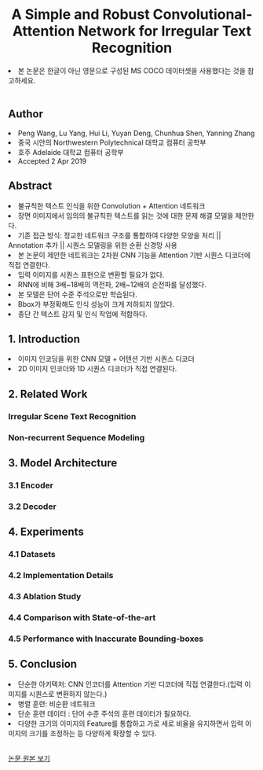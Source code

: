 <div align='center'>
    <h1> A Simple and Robust Convolutional-Attention Network for Irregular Text Recognition</h1>
</div>

<li>본 논문은 한글이 아닌 영문으로 구성된 MS COCO 데이터셋을 사용했다는 것을 참고하세요.</li>

<br>

<h2>Author</h2>
<li>Peng Wang, Lu Yang, Hui Li, Yuyan Deng, Chunhua Shen, Yanning Zhang</li>
<li>중국 시안의 Northwestern Polytechnical 대학교 컴퓨터 공학부</li>
<li>호주 Adelaide 대학교 컴퓨터 공학부</li>
<li>Accepted 2 Apr 2019</li>

<h2>Abstract</h2>
<li>불규칙한 텍스트 인식을 위한 Convolution + Attention 네트워크</li>
<li>장면 이미지에서 임의의 불규칙한 텍스트를 읽는 것에 대한 문제 해결 모델을 제안한다.</li>
<li>기존 접근 방식: 정교한 네트워크 구조를 통합하여 다양한 모양을 처리 || Annotation 추가 || 시퀀스 모델링을 위한 순환 신경망 사용</li>
<li>본 논문이 제안한 네트워크는 2차원 CNN 기능을 Attention 기반 시퀀스 디코더에 직접 연결한다.</li>
<li>입력 이미지를 시퀀스 표현으로 변환할 필요가 없다.</li>
<li>RNN에 비해 3배~18배의 역전파, 2배~12배의 순전파를 달성했다.</li>
<li>본 모델은 단어 수준 주석으로만 학습된다.</li>
<li>Bbox가 부정확해도 인식 성능이 크게 저하되지 않았다.</li>
<li>종단 간 텍스트 감지 및 인식 작업에 적합하다.</li>

<h2>1. Introduction</h2>
<li>이미지 인코딩을 위한 CNN 모델 + 어텐션 기반 시퀀스 디코더</li>
<li>2D 이미지 인코더와 1D 시퀀스 디코더가 직접 연결된다.</li>

<h2>2. Related Work</h2>
<h3>Irregular Scene Text Recognition</h3>
<h3>Non-recurrent Sequence Modeling</h3>

<h2>3. Model Architecture</h2>
<h3>3.1 Encoder</h3>
<h3>3.2 Decoder </h3>

<h2>4. Experiments</h2>
<h3>4.1 Datasets</h3>
<h3>4.2 Implementation Details</h3>
<h3>4.3 Ablation Study</h3>
<h3>4.4 Comparison with State-of-the-art</h3>
<h3>4.5 Performance with Inaccurate Bounding-boxes</h3>

<h2>5. Conclusion</h2>
<li>단순한 아키텍처: CNN 인코더를 Attention 기반 디코더에 직접 연결한다.(입력 이미지를 시퀀스로 변환하지 않는다.)</li>
<li>병렬 훈련: 비순환 네트워크</li>
<li>단순 훈련 데이터 : 단어 수준 주석의 훈련 데이터가 필요하다.</li>
<li>다양한 크기의 이미지의 Feature를 통합하고 가로 세로 비율을 유지하면서 입력 이미지의 크기를 조정하는 등 다양하게 확장할 수 있다.</li>

<br>

<a href='https://www.researchgate.net/publication/332169025_A_Simple_and_Robust_Convolutional-Attention_Network_for_Irregular_Text_Recognition'>논문 원본 보기</a>